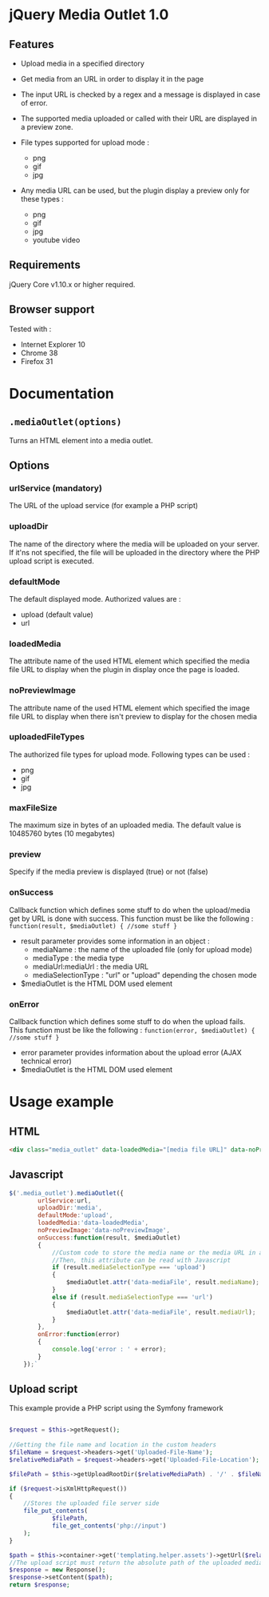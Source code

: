# jQuery Media Outlet 1.0

Features
--------

- Upload media in a specified directory
- Get media from an URL in order to display it in the page
- The input URL is checked by a regex and a message is displayed in case of error.
- The supported media uploaded or called with their URL are displayed in a preview zone.

- File types supported for upload mode :
  - png
  - gif
  - jpg

- Any media URL can be used, but the plugin display a preview only for these types :
  - png
  - gif
  - jpg
  - youtube video

Requirements
------------
jQuery Core v1.10.x or higher required.

Browser support
---------------
Tested with :

- Internet Explorer 10
-	Chrome 38
- Firefox 31

Documentation
=============
`.mediaOutlet(options)`
--------------------
Turns an HTML element into a media outlet.

Options
-------

### urlService (mandatory)
The URL of the upload service (for example a PHP script)

### uploadDir
The name of the directory where the media will be uploaded on your server. If it'ns not specified, the file will be uploaded in the directory where the PHP upload script is executed.

### defaultMode
The default displayed mode. Authorized values are :
- upload (default value)
- url

### loadedMedia
The attribute name of the used HTML element which specified the media file URL to display when the plugin in display once the page is loaded.

### noPreviewImage
The attribute name of the used HTML element which specified the image file URL to display when there isn't preview to display for the chosen media

### uploadedFileTypes
The authorized file types for upload mode. Following types can be used :
- png
- gif
- jpg

### maxFileSize
The maximum size in bytes of an uploaded media. The default value is 10485760 bytes (10 megabytes)

### preview
Specify if the media preview is displayed (true) or not (false)

### onSuccess
Callback function which defines some stuff to do when the upload/media get by URL is done with success.
This function must be like the following : `function(result, $mediaOutlet) { //some stuff }`
- result parameter provides some information in an object :
  - mediaName : the name of the uploaded file (only for upload mode)
  - mediaType : the media type 
  - mediaUrl:mediaUrl : the media URL
  - mediaSelectionType : "url" or "upload" depending the chosen mode
- $mediaOutlet is the HTML DOM used element  

### onError
Callback function which defines some stuff to do when the upload fails.
This function must be like the following : `function(error, $mediaOutlet) { //some stuff }`
- error parameter provides information about the upload error (AJAX technical error)
- $mediaOutlet is the HTML DOM used element  

Usage example
=============

HTML
----

```html
<div class="media_outlet" data-loadedMedia="[media file URL]" data-noPreviewImage="[image URL]" data-mediaFile="" ></div>`
```
Javascript
----------

```javascript
$('.media_outlet').mediaOutlet({
        urlService:url,
        uploadDir:'media',
        defaultMode:'upload',
        loadedMedia:'data-loadedMedia',
        noPreviewImage:'data-noPreviewImage',
        onSuccess:function(result, $mediaOutlet)
        {
            //Custom code to store the media name or the media URL in a specified attribute of the HTML element used
            //Then, this attribute can be read with Javascript 
            if (result.mediaSelectionType === 'upload')
            {
                $mediaOutlet.attr('data-mediaFile', result.mediaName);
            }
            else if (result.mediaSelectionType === 'url')
            {
                $mediaOutlet.attr('data-mediaFile', result.mediaUrl);
            }
        },
        onError:function(error)
        {
            console.log('error : ' + error);
        }
    });`
```

Upload script
-------------

This example provide a PHP script using the Symfony framework

```php

$request = $this->getRequest();
        
//Getting the file name and location in the custom headers
$fileName = $request->headers->get('Uploaded-File-Name');
$relativeMediaPath = $request->headers->get('Uploaded-File-Location');

$filePath = $this->getUploadRootDir($relativeMediaPath) . '/' . $fileName;

if ($request->isXmlHttpRequest())
{
    //Stores the uploaded file server side
    file_put_contents(
            $filePath,
            file_get_contents('php://input')
    );
}

$path = $this->container->get('templating.helper.assets')->getUrl($relativeMediaPath);
//The upload script must return the absolute path of the uploaded media
$response = new Response();
$response->setContent($path);
return $response;
```
